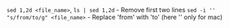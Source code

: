 `sed 1,2d <file_name>`, `ls | sed 1,2d` - Remove first two lines
`sed -i '' "s/from/to/g" <file_name>` - Replace 'from' with 'to' (here '' only for mac)
